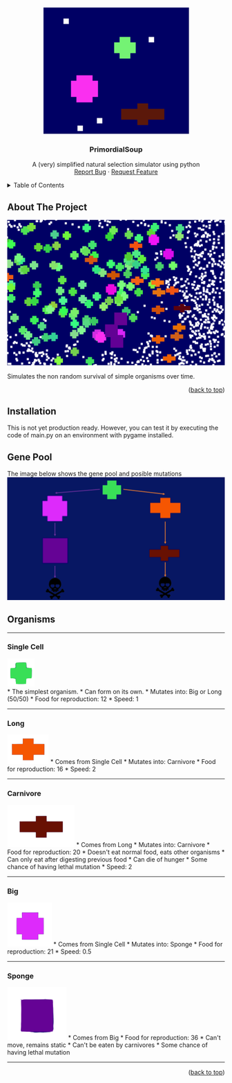 <!-- PROJECT LOGO -->
<br />
<div align="center">
<img src="images/header.png" alt="Header">

  <h3 align="center">PrimordialSoup</h3>

  <p align="center">
   A (very) simplified natural selection simulator using python
    <br />
    <a href="https://github.com/othneildrew/Best-README-Template/issues">Report Bug</a>
    ·
    <a href="https://github.com/othneildrew/Best-README-Template/issues">Request Feature</a>
  </p>
</div>



<!-- TABLE OF CONTENTS -->
<details>
  <summary>Table of Contents</summary>
  <ol>
    <li>
      <a href="#about-the-project">About The Project</a>
    </li>
    <li>
      <a href="#installation">Installation</a>
    </li>
    <li>
      <a href="#gene-pool">Gene Pool</a>
    </li>
  </ol>
</details>



<!-- ABOUT THE PROJECT -->
## About The Project

<img src='images/screenshot.png'>

Simulates the non random survival of simple organisms over time.

<p align="right">(<a href="#readme-top">back to top</a>)</p>

## Installation

This is not yet production ready. However, you can test it by executing the code of main.py on an environment with pygame installed.

## Gene Pool

The image below shows the gene pool and posible mutations
<br/>
<img src='images/tree.png'>

## Organisms

<hr/>

### Single Cell
<img src='images/single_cell.png'>
<br/>
* The simplest organism.
* Can form on its own.
* Mutates into: Big or Long (50/50)
* Food for reproduction: 12
* Speed: 1
<hr/>

### Long
<img src='images/long.png'>
* Comes from Single Cell
* Mutates into: Carnivore
* Food for reproduction: 16
* Speed: 2
<hr/>

### Carnivore
<img src='images/carnivore.png'>
* Comes from Long
* Mutates into: Carnivore
* Food for reproduction: 20
* Doesn't eat normal food, eats other organisms
* Can only eat after digesting previous food
* Can die of hunger
* Some chance of having lethal mutation
* Speed: 2
<hr/>

### Big
<img src='images/big.png'>
* Comes from Single Cell
* Mutates into: Sponge
* Food for reproduction: 21
* Speed: 0.5
<hr/>

### Sponge
<img src='images/sponge.png'>
* Comes from Big
* Food for reproduction: 36
* Can't move, remains static
* Can't be eaten by carnivores
* Some chance of having lethal mutation
<hr/>


<p align="right">(<a href="#readme-top">back to top</a>)</p>
